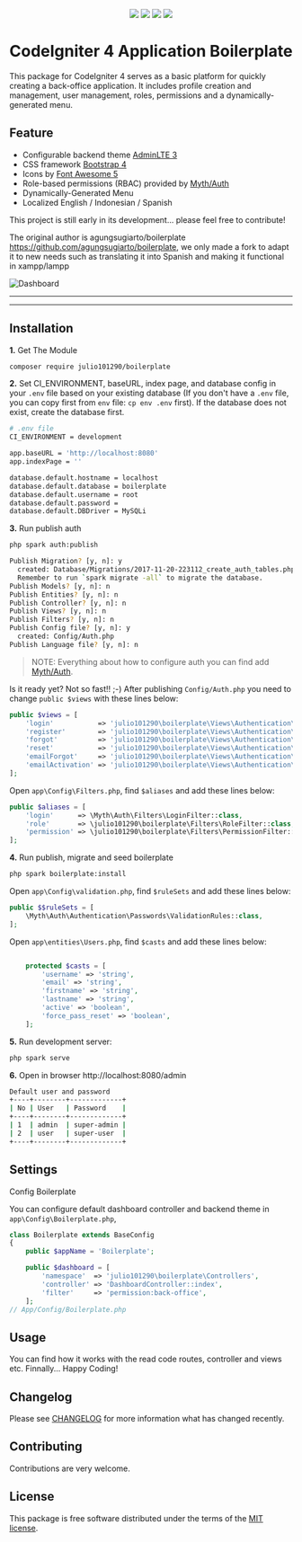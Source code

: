 <p align="center">
<a href="https://packagist.org/packages/julio101290/boilerplate"><img src="https://poser.pugx.org/julio101290/boilerplate/version"></a>
<a href="https://packagist.org/packages/julio101290/boilerplate"><img src="https://img.shields.io/badge/Package-julio101290%2Fboilerplate-light.svg"></a>
<a href="https://packagist.org/packages/julio101290/boilerplate"><img src="https://poser.pugx.org/julio101290/boilerplate/downloads"</img></a>
<a href="https://github.com/julio101290/boilerplate/blob/master/LICENSE.md"><img src="https://img.shields.io/github/license/julio101290/boilerplate"></a>
</p>

CodeIgniter 4 Application Boilerplate
=====================================
This package for CodeIgniter 4 serves as a basic platform for quickly creating a back-office application. It includes profile creation and management, user management, roles, permissions and a dynamically-generated menu.

Feature
-------
* Configurable backend theme [AdminLTE 3](https://adminlte.io/docs/3.0/)
* CSS framework [Bootstrap 4](https://getbootstrap.com/)
* Icons by [Font Awesome 5](https://fontawesome.com/)
* Role-based permissions (RBAC) provided by [Myth/Auth](https://github.com/lonnieezell/myth-auth)
* Dynamically-Generated Menu
* Localized English / Indonesian / Spanish

This project is still early in its development... please feel free to contribute!

The original author is agungsugiarto/boilerplate https://github.com/agungsugiarto/boilerplate, we only made a fork to adapt it to new needs such as translating it into Spanish and making it functional in xampp/lampp

![Dashboard](.github/dashboard.png?raw=true)

------------------------------------------------------------

-------------------------------------------------------------------------------


Installation
------------

**1.** Get The Module

```bash
composer require julio101290/boilerplate
```

**2.** Set CI_ENVIRONMENT, baseURL, index page, and database config in your `.env` file based on your existing database (If you don't have a `.env` file, you can copy first from `env` file: `cp env .env` first). If the database does not exist, create the database first.

```bash
# .env file
CI_ENVIRONMENT = development

app.baseURL = 'http://localhost:8080'
app.indexPage = ''

database.default.hostname = localhost
database.default.database = boilerplate
database.default.username = root
database.default.password =
database.default.DBDriver = MySQLi
```
**3.** Run publish auth
```bash
php spark auth:publish

Publish Migration? [y, n]: y
  created: Database/Migrations/2017-11-20-223112_create_auth_tables.php
  Remember to run `spark migrate -all` to migrate the database.
Publish Models? [y, n]: n
Publish Entities? [y, n]: n
Publish Controller? [y, n]: n
Publish Views? [y, n]: n
Publish Filters? [y, n]: n
Publish Config file? [y, n]: y
  created: Config/Auth.php
Publish Language file? [y, n]: n
```

> NOTE: Everything about how to configure auth you can find add [Myth/Auth](https://github.com/lonnieezell/myth-auth).


Is it ready yet? Not so fast!! ;-) After publishing `Config/Auth.php` you need to change
`public $views` with these lines below:
```php
public $views = [
    'login'           => 'julio101290\boilerplate\Views\Authentication\login',
    'register'        => 'julio101290\boilerplate\Views\Authentication\register',
    'forgot'          => 'julio101290\boilerplate\Views\Authentication\forgot',
    'reset'           => 'julio101290\boilerplate\Views\Authentication\reset',
    'emailForgot'     => 'julio101290\boilerplate\Views\Authentication\emails\forgot',
    'emailActivation' => 'julio101290\boilerplate\Views\Authentication\emails\activation',
];
```

Open `app\Config\Filters.php`, find `$aliases` and add these lines below:
```php
public $aliases = [
    'login'      => \Myth\Auth\Filters\LoginFilter::class,
    'role'       => \julio101290\boilerplate\Filters\RoleFilter::class,
    'permission' => \julio101290\boilerplate\Filters\PermissionFilter::class,
];
```

**4.** Run publish, migrate and seed boilerplate

```bash
php spark boilerplate:install
```
Open `app\Config\validation.php`, find `$ruleSets` and add these lines below:

```php
public $$ruleSets = [
    \Myth\Auth\Authentication\Passwords\ValidationRules::class,
];
```
Open `app\entities\Users.php`, find `$casts` and add these lines below:

```php

    protected $casts = [
        'username' => 'string',
        'email' => 'string',
        'firstname' => 'string',
        'lastname' => 'string',
        'active' => 'boolean',
        'force_pass_reset' => 'boolean',
    ];

```

**5.** Run development server:

```bash
php spark serve
```

**6.** Open in browser http://localhost:8080/admin
```bash
Default user and password
+----+--------+-------------+
| No | User   | Password    |
+----+--------+-------------+
| 1  | admin  | super-admin |
| 2  | user   | super-user  |
+----+--------+-------------+
```

Settings
--------

Config Boilerplate

You can configure default dashboard controller and backend theme in `app\Config\Boilerplate.php`,

```php
class Boilerplate extends BaseConfig
{
    public $appName = 'Boilerplate';

    public $dashboard = [
        'namespace'  => 'julio101290\boilerplate\Controllers',
        'controller' => 'DashboardController::index',
        'filter'     => 'permission:back-office',
    ];
// App/Config/Boilerplate.php
```

Usage
-----
You can find how it works with the read code routes, controller and views etc. Finnally... Happy Coding!

Changelog
--------
Please see [CHANGELOG](CHANGELOG.md) for more information what has changed recently.

Contributing
------------
Contributions are very welcome.

License
-------

This package is free software distributed under the terms of the [MIT license](LICENSE.md).
